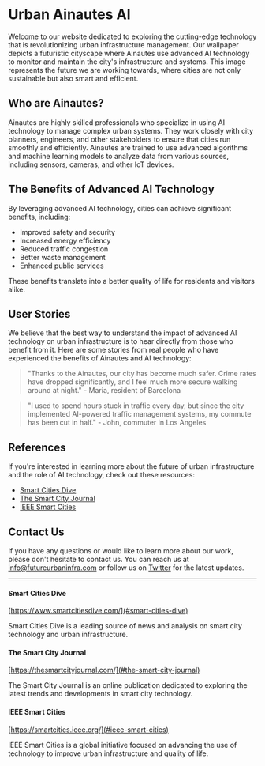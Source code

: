 <!--font:Cormorant Garamond-->

# Urban Ainautes AI

Welcome to our website dedicated to exploring the cutting-edge technology that is revolutionizing urban infrastructure management. Our wallpaper depicts a futuristic cityscape where Ainautes use advanced AI technology to monitor and maintain the city's infrastructure and systems. This image represents the future we are working towards, where cities are not only sustainable but also smart and efficient.

## Who are Ainautes?

Ainautes are highly skilled professionals who specialize in using AI technology to manage complex urban systems. They work closely with city planners, engineers, and other stakeholders to ensure that cities run smoothly and efficiently. Ainautes are trained to use advanced algorithms and machine learning models to analyze data from various sources, including sensors, cameras, and other IoT devices.

## The Benefits of Advanced AI Technology

By leveraging advanced AI technology, cities can achieve significant benefits, including:

- Improved safety and security
- Increased energy efficiency
- Reduced traffic congestion
- Better waste management
- Enhanced public services

These benefits translate into a better quality of life for residents and visitors alike.

## User Stories

We believe that the best way to understand the impact of advanced AI technology on urban infrastructure is to hear directly from those who benefit from it. Here are some stories from real people who have experienced the benefits of Ainautes and AI technology:

> "Thanks to the Ainautes, our city has become much safer. Crime rates have dropped significantly, and I feel much more secure walking around at night." - Maria, resident of Barcelona

> "I used to spend hours stuck in traffic every day, but since the city implemented AI-powered traffic management systems, my commute has been cut in half." - John, commuter in Los Angeles

## References

If you're interested in learning more about the future of urban infrastructure and the role of AI technology, check out these resources:

- [Smart Cities Dive](#smart-cities-dive)
- [The Smart City Journal](#the-smart-city-journal)
- [IEEE Smart Cities](#ieee-smart-cities)

## Contact Us

If you have any questions or would like to learn more about our work, please don't hesitate to contact us. You can reach us at [info@futureurbaninfra.com](mailto:info@futureurbaninfra.com) or follow us on [Twitter](#twitter) for the latest updates.

---

#### Smart Cities Dive

[https://www.smartcitiesdive.com/](#smart-cities-dive)

Smart Cities Dive is a leading source of news and analysis on smart city technology and urban infrastructure.

#### The Smart City Journal

[https://thesmartcityjournal.com/](#the-smart-city-journal)

The Smart City Journal is an online publication dedicated to exploring the latest trends and developments in smart city technology.

#### IEEE Smart Cities

[https://smartcities.ieee.org/](#ieee-smart-cities)

IEEE Smart Cities is a global initiative focused on advancing the use of technology to improve urban infrastructure and quality of life.

<!--

Write me content for website with wallpaper which alt text is:

"A futuristic cityscape where Ainautes use advanced AI technology to monitor and maintain the city's infrastructure and systems."

The name/title of the page should not be 1:1 copy of the alt text but rather a real content of the website which is using this wallpaper.

- Use markdown format 
- Start with heading
- Heading should be short and concise
- The content should look like a real website 
- The website should not be about the wallpaper, wallpaper is just a related background
- Heading should be contain work "wallpaper" or "background"
- Include real sections like references, contact, user stories, etc. use things relevant to the page purpose.
- Feel free to use structure like headings, bullets, numbering, blockquotes, paragraphs, horizontal lines, etc.
- You can use formatting like bold or _italic_
- You can include UTF-8 emojis
- Links should be only #hash anchors (and you can refer to the document itself)
- Do not include images


---


# The Future of Urban Infrastructure: Ainautes and Advanced AI Technology

Welcome to our website dedicated to exploring the cutting-edge technology that is revolutionizing urban infrastructure management. Our wallpaper depicts a futuristic cityscape where Ainautes use advanced AI technology to monitor and maintain the city's infrastructure and systems. This image represents the future we are working towards, where cities are not only sustainable but also smart and efficient.

## Who are Ainautes?

Ainautes are highly skilled professionals who specialize in using AI technology to manage complex urban systems. They work closely with city planners, engineers, and other stakeholders to ensure that cities run smoothly and efficiently. Ainautes are trained to use advanced algorithms and machine learning models to analyze data from various sources, including sensors, cameras, and other IoT devices.

## The Benefits of Advanced AI Technology

By leveraging advanced AI technology, cities can achieve significant benefits, including:

- Improved safety and security
- Increased energy efficiency
- Reduced traffic congestion
- Better waste management
- Enhanced public services

These benefits translate into a better quality of life for residents and visitors alike.

## User Stories

We believe that the best way to understand the impact of advanced AI technology on urban infrastructure is to hear directly from those who benefit from it. Here are some stories from real people who have experienced the benefits of Ainautes and AI technology:

> "Thanks to the Ainautes, our city has become much safer. Crime rates have dropped significantly, and I feel much more secure walking around at night." - Maria, resident of Barcelona

> "I used to spend hours stuck in traffic every day, but since the city implemented AI-powered traffic management systems, my commute has been cut in half." - John, commuter in Los Angeles

## References

If you're interested in learning more about the future of urban infrastructure and the role of AI technology, check out these resources:

- [Smart Cities Dive](#smart-cities-dive)
- [The Smart City Journal](#the-smart-city-journal)
- [IEEE Smart Cities](#ieee-smart-cities)

## Contact Us

If you have any questions or would like to learn more about our work, please don't hesitate to contact us. You can reach us at [info@futureurbaninfra.com](mailto:info@futureurbaninfra.com) or follow us on [Twitter](#twitter) for the latest updates.

---

#### Smart Cities Dive

[https://www.smartcitiesdive.com/](#smart-cities-dive)

Smart Cities Dive is a leading source of news and analysis on smart city technology and urban infrastructure.

#### The Smart City Journal

[https://thesmartcityjournal.com/](#the-smart-city-journal)

The Smart City Journal is an online publication dedicated to exploring the latest trends and developments in smart city technology.

#### IEEE Smart Cities

[https://smartcities.ieee.org/](#ieee-smart-cities)

IEEE Smart Cities is a global initiative focused on advancing the use of technology to improve urban infrastructure and quality of life.

-->
